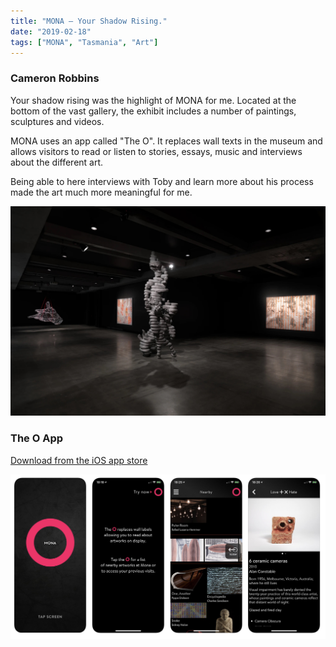 ```yaml
---
title: "MONA – Your Shadow Rising."
date: "2019-02-18"
tags: ["MONA", "Tasmania", "Art"]
---
```


### Cameron Robbins

Your shadow rising was the highlight of MONA for me. Located at the bottom of the vast gallery, the exhibit includes a number of paintings, sculptures and videos.

MONA uses an app called "The O". It replaces wall texts in the museum and allows visitors to read or listen to stories, essays, music and interviews about the different art.

Being able to here interviews with Toby and learn more about his process made the art much more meaningful for me.

![Your Shadow Rising](images/tobyZiegler_yourShadowRising.jpg)

### The O App

[Download from the iOS app store](https://itunes.apple.com/au/app/the-o/id1161982400?mt=8)

![The O App](note_images/theOApp.png)
